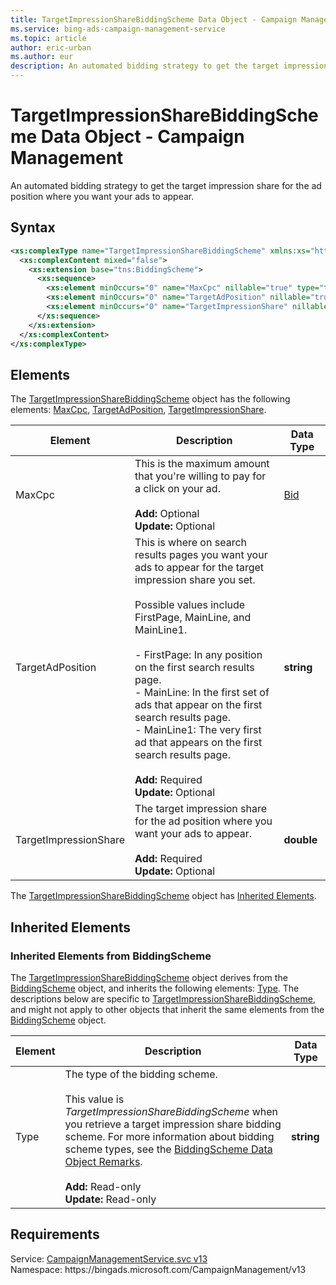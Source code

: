 ```yaml
---
title: TargetImpressionShareBiddingScheme Data Object - Campaign Management
ms.service: bing-ads-campaign-management-service
ms.topic: article
author: eric-urban
ms.author: eur
description: An automated bidding strategy to get the target impression share for the ad position where you want your ads to appear.
---
```

# TargetImpressionShareBiddingScheme Data Object - Campaign Management
An automated bidding strategy to get the target impression share for the ad position where you want your ads to appear.

## Syntax
```xml
<xs:complexType name="TargetImpressionShareBiddingScheme" xmlns:xs="http://www.w3.org/2001/XMLSchema">
  <xs:complexContent mixed="false">
    <xs:extension base="tns:BiddingScheme">
      <xs:sequence>
        <xs:element minOccurs="0" name="MaxCpc" nillable="true" type="tns:Bid" />
        <xs:element minOccurs="0" name="TargetAdPosition" nillable="true" type="xs:string" />
        <xs:element minOccurs="0" name="TargetImpressionShare" nillable="true" type="xs:double" />
      </xs:sequence>
    </xs:extension>
  </xs:complexContent>
</xs:complexType>
```

## <a name="elements"></a>Elements

The [TargetImpressionShareBiddingScheme](targetimpressionsharebiddingscheme.md) object has the following elements: [MaxCpc](#maxcpc), [TargetAdPosition](#targetadposition), [TargetImpressionShare](#targetimpressionshare).

|Element|Description|Data Type|
|-----------|---------------|-------------|
|<a name="maxcpc"></a>MaxCpc|This is the maximum amount that you're willing to pay for a click on your ad.<br/><br/>**Add:** Optional<br/>**Update:** Optional|[Bid](bid.md)|
|<a name="targetadposition"></a>TargetAdPosition|This is where on search results pages you want your ads to appear for the target impression share you set.<br/><br/>Possible values include FirstPage, MainLine, and MainLine1.<br/><br/>- FirstPage: In any position on the first search results page.<br/>- MainLine: In the first set of ads that appear on the first search results page.<br/>- MainLine1: The very first ad that appears on the first search results page.<br/><br/>**Add:** Required<br/>**Update:** Optional|**string**|
|<a name="targetimpressionshare"></a>TargetImpressionShare|The target impression share for the ad position where you want your ads to appear.<br/><br/>**Add:** Required<br/>**Update:** Optional|**double**|

The [TargetImpressionShareBiddingScheme](targetimpressionsharebiddingscheme.md) object has [Inherited Elements](#inheritedelements).

## <a name="inheritedelements"></a>Inherited Elements

### <a name="inheritedelementsbiddingscheme"></a>Inherited Elements from BiddingScheme
The [TargetImpressionShareBiddingScheme](targetimpressionsharebiddingscheme.md) object derives from the [BiddingScheme](biddingscheme.md) object, and inherits the following elements: [Type](#type). The descriptions below are specific to [TargetImpressionShareBiddingScheme](targetimpressionsharebiddingscheme.md), and might not apply to other objects that inherit the same elements from the [BiddingScheme](biddingscheme.md) object.  

|Element|Description|Data Type|
|-----------|---------------|-------------|
|<a name="type"></a>Type|The type of the bidding scheme.<br/><br/>This value is *TargetImpressionShareBiddingScheme* when you retrieve a target impression share bidding scheme. For more information about bidding scheme types, see the [BiddingScheme Data Object Remarks](biddingscheme.md#remarks).<br/><br/>**Add:** Read-only<br/>**Update:** Read-only|**string**|

## Requirements
Service: [CampaignManagementService.svc v13](https://campaign.api.bingads.microsoft.com/Api/Advertiser/CampaignManagement/v13/CampaignManagementService.svc)  
Namespace: https\://bingads.microsoft.com/CampaignManagement/v13  

